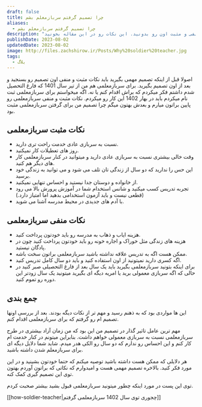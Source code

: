 ```yaml
---
draft: false
title: چرا تصمیم گرفتم سربازمعلم بشم
aliases:
  - چرا تصمیم گرفتم سربازمعلم بشم
description: "قبل از اینکه برای سربازمعلمی اقدام کنید باید نکات منفی و مثبت اون رو بدونید. این نکات رو در این مقاله بخونید. "
publishDate: 2023-08-02
updatedDate: 2023-08-02
image: http://files.zachshirow.ir/Posts/Why%20soldier%20teacher.jpg
tags:
  - بلاگ
---
```



اصولا قبل از اینکه تصمیم مهمی بگیرید باید نکات مثبت و منفی اون تصمیم رو بسنجید و بعد از اون تصمیم بگیرید. برای سربازمعلمی هم من از تیر سال 1401 که فارغ التحصیل شدم داشتم فکر میکردم که براش اقدام کنم یا نه. اگه میخواستم برای سربازمعلمی ثبت نام میکردم باید در بهار 1402 این کار رو میکردم. نکات مثبت و منفی سربازمعلمی رو پایین براتون میارم و بعدش بهتون میگم چرا تصمیم من برای گرفتن سربازمعلمی مثبت بود. 

## نکات مثبت سربازمعلمی
- نسبت به سربازی عادی خدمت راحت تری دارید. 
- روز های تعطیلات کار نمیکنید. 
- وقت خالی بیشتری نسبت به سربازی عادی دارید و میتوانید در کنار سربازمعلمی کار های دیگر هم کنید. 
- این حس را ندارید که دو سال از زندگی تان تلف می شود و می توانید به زندگی خود برسید. 
- از خانواده و دوستان جدا نیستید و احساس تنهایی نمیکنید. 
- تجربه تدریس کسب میکنید و شانس استخدام شما در آموزش پرورش بالا می رود (قطعی نیست و باید آزمون استخدامی بدهید اما امتیاز دارد.)
- با آدم های جدیدی در محیط مدرسه آشنا می شوید. 

## نکات منفی سربازمعلمی
- هزینه ایاب و ذهاب به مدرسه رو باید خودتون پرداخت کنید. 
- هزینه های زندگی مثل خوراک و اجاره خونه رو باید خودتون پرداخت کنید چون در پادگان نیستید. 
- ممکن هست اگه به تدریس علاقه نداشته باشید سربازمعلمی براتون سخت باشه. 
- اگه کسری دارید نمیتونید از اون استفاده کنید و باید دو سال کامل تدریس کنید. 
- برای اینکه بتونید سربازمعلمی بگیرید باید یک سال بعد از فارغ التحصیلی صبر کنید در حالی که اگه سربازی معمولی برید یا امریه دیگه ای بگیرید میتونید یک سال زودتر این دوره رو تموم کنید. 

## جمع بندی
این ها مواردی بود که به ذهنم رسید و مهم تر از نکات دیگه بودند. بعد از بررسی اونها تصمیم ام رو گرفتم که برای سربازمعلمی اقدام کنم. 

مهم ترین عامل تاثیر گذار در تصمیم من این بود که من زمان آزاد بیشتری در طرح سربازمعلمی نسبت به سربازی معمولی خواهم داشت. بنابراین میتونم در کنار خدمت ام کار کنم و این احساس رو ندارم که دو سال رو الکی هدر میدم. شاید شما دلایل دیگه ای برای سربازمعلم شدن داشته باشید. 

هر دلایلی که ممکن هست داشته باشید توصیه میکنم که حتما خودتون بشینید و در این مورد فکر کنید. بالاخره تصمیم مهمی هست و امیدوارم که نکاتی که براتون آوردم بهتون توی این تصمیم گیری کمک کنه.

توی این پست در مورد اینکه چطور میتونید سربازمعلمی قبول بشید بیشتر صحبت کردم. 

[[how-soldier-teacher|چجوری توی سال 1402 سربازمعلمی گرفتم]]

